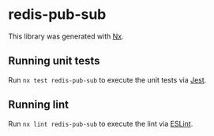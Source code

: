 # redis-pub-sub

This library was generated with [Nx](https://nx.dev).

## Running unit tests

Run `nx test redis-pub-sub` to execute the unit tests via [Jest](https://jestjs.io).

## Running lint

Run `nx lint redis-pub-sub` to execute the lint via [ESLint](https://eslint.org/).

